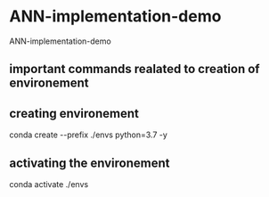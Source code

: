 # ANN-implementation-demo
ANN-implementation-demo

## important commands realated to creation of environement

## creating environement
conda create --prefix ./envs python=3.7 -y

## activating the environement 
conda activate ./envs
